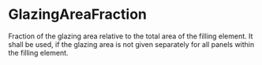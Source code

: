 GlazingAreaFraction
===================

Fraction of the glazing area relative to the total area of the filling element.
It shall be used, if the glazing area is not given separately for all panels within the filling element.

